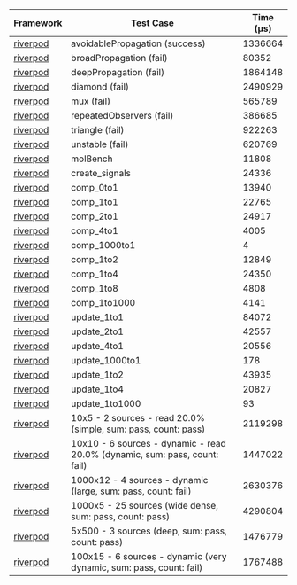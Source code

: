 | Framework | Test Case | Time (μs) |
| --- | --- | --- |
| [riverpod](https://github.com/rrousselGit/riverpod) | avoidablePropagation (success) | 1336664 |
| [riverpod](https://github.com/rrousselGit/riverpod) | broadPropagation (fail) | 80352 |
| [riverpod](https://github.com/rrousselGit/riverpod) | deepPropagation (fail) | 1864148 |
| [riverpod](https://github.com/rrousselGit/riverpod) | diamond (fail) | 2490929 |
| [riverpod](https://github.com/rrousselGit/riverpod) | mux (fail) | 565789 |
| [riverpod](https://github.com/rrousselGit/riverpod) | repeatedObservers (fail) | 386685 |
| [riverpod](https://github.com/rrousselGit/riverpod) | triangle (fail) | 922263 |
| [riverpod](https://github.com/rrousselGit/riverpod) | unstable (fail) | 620769 |
| [riverpod](https://github.com/rrousselGit/riverpod) | molBench | 11808 |
| [riverpod](https://github.com/rrousselGit/riverpod) | create_signals | 24336 |
| [riverpod](https://github.com/rrousselGit/riverpod) | comp_0to1 | 13940 |
| [riverpod](https://github.com/rrousselGit/riverpod) | comp_1to1 | 22765 |
| [riverpod](https://github.com/rrousselGit/riverpod) | comp_2to1 | 24917 |
| [riverpod](https://github.com/rrousselGit/riverpod) | comp_4to1 | 4005 |
| [riverpod](https://github.com/rrousselGit/riverpod) | comp_1000to1 | 4 |
| [riverpod](https://github.com/rrousselGit/riverpod) | comp_1to2 | 12849 |
| [riverpod](https://github.com/rrousselGit/riverpod) | comp_1to4 | 24350 |
| [riverpod](https://github.com/rrousselGit/riverpod) | comp_1to8 | 4808 |
| [riverpod](https://github.com/rrousselGit/riverpod) | comp_1to1000 | 4141 |
| [riverpod](https://github.com/rrousselGit/riverpod) | update_1to1 | 84072 |
| [riverpod](https://github.com/rrousselGit/riverpod) | update_2to1 | 42557 |
| [riverpod](https://github.com/rrousselGit/riverpod) | update_4to1 | 20556 |
| [riverpod](https://github.com/rrousselGit/riverpod) | update_1000to1 | 178 |
| [riverpod](https://github.com/rrousselGit/riverpod) | update_1to2 | 43935 |
| [riverpod](https://github.com/rrousselGit/riverpod) | update_1to4 | 20827 |
| [riverpod](https://github.com/rrousselGit/riverpod) | update_1to1000 | 93 |
| [riverpod](https://github.com/rrousselGit/riverpod) | 10x5 - 2 sources - read 20.0% (simple, sum: pass, count: pass) | 2119298 |
| [riverpod](https://github.com/rrousselGit/riverpod) | 10x10 - 6 sources - dynamic - read 20.0% (dynamic, sum: pass, count: fail) | 1447022 |
| [riverpod](https://github.com/rrousselGit/riverpod) | 1000x12 - 4 sources - dynamic (large, sum: pass, count: fail) | 2630376 |
| [riverpod](https://github.com/rrousselGit/riverpod) | 1000x5 - 25 sources (wide dense, sum: pass, count: pass) | 4290804 |
| [riverpod](https://github.com/rrousselGit/riverpod) | 5x500 - 3 sources (deep, sum: pass, count: pass) | 1476779 |
| [riverpod](https://github.com/rrousselGit/riverpod) | 100x15 - 6 sources - dynamic (very dynamic, sum: pass, count: fail) | 1767488 |
